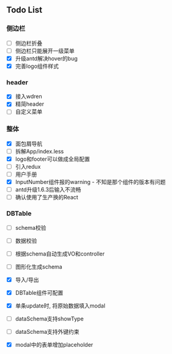 ## Todo List

### 侧边栏

- [ ] 侧边栏折叠
- [ ] 侧边栏只能展开一级菜单
- [x] 升级antd解决hover的bug
- [x] 完善logo组件样式

### header

- [x] 接入wdren
- [x] 精简header
- [ ] 自定义菜单

### 整体

- [x] 面包屑导航
- [ ] 拆解App/index.less
- [x] logo和footer可以做成全局配置
- [ ] 引入redux
- [ ] 用户手册
- [x] InputNumber组件报的warning - 不知是那个组件的版本有问题
- [ ] antd升级1.6.3后输入不流畅
- [ ] 确认使用了生产换的React

### DBTable

- [ ] schema校验
- [ ] 数据校验
- [ ] 根据schema自动生成VO和controller
- [ ] 图形化生成schema
- [x] 导入/导出
- [x] DBTable组件可配置
- [x] 单条update时, 将原始数据填入modal
- [ ] dataSchema支持showType
- [ ] dataSchema支持外键约束
- [x] modal中的表单增加placeholder

